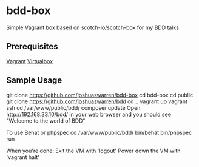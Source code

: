# bdd-box
Simple Vagrant box based on scotch-io/scotch-box for my BDD talks

Prerequisites
-------------
[Vagrant](http://www.vagrantup.com/downloads.html)
[Virtualbox](https://www.virtualbox.org/wiki/Downloads)

Sample Usage
------------
git clone https://github.com/joshuaswarren/bdd-box
cd bdd-box
cd public
git clone https://github.com/joshuaswarren/bdd
cd .. 
vagrant up
vagrant ssh
cd /var/www/public/bdd/
composer update
Open http://192.168.33.10/bdd/ in your web browser and you should see "Welcome to the world of BDD"

To use Behat or phpspec
cd /var/www/public/bdd/
bin/behat
bin/phpspec run

When you're done:
Exit the VM with 'logout'
Power down the VM with 'vagrant halt'

